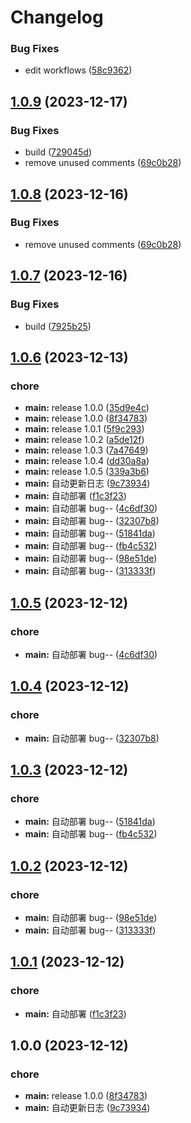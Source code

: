 # Changelog

### Bug Fixes

- edit workflows ([58c9362](https://github.com/nbtca/blogs/commit/58c9362a6f08c2c557bcc2036b9712817bcb02f5))

## [1.0.9](https://github.com/nbtca/blogs/compare/v1.0.8...v1.0.9) (2023-12-17)


### Bug Fixes

* build ([729045d](https://github.com/nbtca/blogs/commit/729045dfd92bee09ff97db86f43f72dd1dc69f76))
* remove unused comments ([69c0b28](https://github.com/nbtca/blogs/commit/69c0b285da10be4fc748d7e320022d14b6ad66ca))

## [1.0.8](https://github.com/nbtca/blogs/compare/v1.0.7...v1.0.8) (2023-12-16)


### Bug Fixes

* remove unused comments ([69c0b28](https://github.com/nbtca/blogs/commit/69c0b285da10be4fc748d7e320022d14b6ad66ca))

## [1.0.7](https://github.com/nbtca/blogs/compare/v1.0.6...v1.0.7) (2023-12-16)

### Bug Fixes

- build ([7925b25](https://github.com/nbtca/blogs/commit/7925b25d5661d15f1581cdc3eefb28824c9fd4e6))

## [1.0.6](https://github.com/nbtca/blogs/compare/v1.0.5...v1.0.6) (2023-12-13)

### chore

- **main:** release 1.0.0 ([35d9e4c](https://github.com/nbtca/blogs/commit/35d9e4ced4142487cf7e6b520c632a2c67db266c))
- **main:** release 1.0.0 ([8f34783](https://github.com/nbtca/blogs/commit/8f3478364584f03a4268d1fd61955a5b5b747026))
- **main:** release 1.0.1 ([5f9c293](https://github.com/nbtca/blogs/commit/5f9c29359020a47e55299a12bd492e2683e4d103))
- **main:** release 1.0.2 ([a5de12f](https://github.com/nbtca/blogs/commit/a5de12fe8d701415634d8af41657a393c902ef58))
- **main:** release 1.0.3 ([7a47649](https://github.com/nbtca/blogs/commit/7a47649560f073209f1d9d411488444b85e1906d))
- **main:** release 1.0.4 ([dd30a8a](https://github.com/nbtca/blogs/commit/dd30a8a370db4a5b4b281e01343b1e7ff6604255))
- **main:** release 1.0.5 ([339a3b6](https://github.com/nbtca/blogs/commit/339a3b6ce1834e19bd7f173f72b001f668168e4a))
- **main:** 自动更新日志 ([9c73934](https://github.com/nbtca/blogs/commit/9c739345d107c5923fbeeb4edb0e1016961bd343))
- **main:** 自动部署 ([f1c3f23](https://github.com/nbtca/blogs/commit/f1c3f23730007eba1517b9d90adb2cbb1237858c))
- **main:** 自动部署 bug-- ([4c6df30](https://github.com/nbtca/blogs/commit/4c6df30be7d702d541dd4e3ef73e2249264e8155))
- **main:** 自动部署 bug-- ([32307b8](https://github.com/nbtca/blogs/commit/32307b83aa7fc0f7ea97239469242b5b23f78c71))
- **main:** 自动部署 bug-- ([51841da](https://github.com/nbtca/blogs/commit/51841da1721c7d7240a4aabf50542d453b2ed848))
- **main:** 自动部署 bug-- ([fb4c532](https://github.com/nbtca/blogs/commit/fb4c5320c58be4dfe4e387b4de5272ca80ad775f))
- **main:** 自动部署 bug-- ([98e51de](https://github.com/nbtca/blogs/commit/98e51deb2754d9ea055537465d83e06c230adc01))
- **main:** 自动部署 bug-- ([313333f](https://github.com/nbtca/blogs/commit/313333f25e4f5e0ce1279abaa0a26006efb07375))

## [1.0.5](https://github.com/nbtca/blogs/compare/v1.0.4...v1.0.5) (2023-12-12)

### chore

- **main:** 自动部署 bug-- ([4c6df30](https://github.com/nbtca/blogs/commit/4c6df30be7d702d541dd4e3ef73e2249264e8155))

## [1.0.4](https://github.com/nbtca/blogs/compare/v1.0.3...v1.0.4) (2023-12-12)

### chore

- **main:** 自动部署 bug-- ([32307b8](https://github.com/nbtca/blogs/commit/32307b83aa7fc0f7ea97239469242b5b23f78c71))

## [1.0.3](https://github.com/nbtca/blogs/compare/v1.0.2...v1.0.3) (2023-12-12)

### chore

- **main:** 自动部署 bug-- ([51841da](https://github.com/nbtca/blogs/commit/51841da1721c7d7240a4aabf50542d453b2ed848))
- **main:** 自动部署 bug-- ([fb4c532](https://github.com/nbtca/blogs/commit/fb4c5320c58be4dfe4e387b4de5272ca80ad775f))

## [1.0.2](https://github.com/nbtca/blogs/compare/v1.0.1...v1.0.2) (2023-12-12)

### chore

- **main:** 自动部署 bug-- ([98e51de](https://github.com/nbtca/blogs/commit/98e51deb2754d9ea055537465d83e06c230adc01))
- **main:** 自动部署 bug-- ([313333f](https://github.com/nbtca/blogs/commit/313333f25e4f5e0ce1279abaa0a26006efb07375))

## [1.0.1](https://github.com/nbtca/blogs/compare/v1.0.0...v1.0.1) (2023-12-12)

### chore

- **main:** 自动部署 ([f1c3f23](https://github.com/nbtca/blogs/commit/f1c3f23730007eba1517b9d90adb2cbb1237858c))

## 1.0.0 (2023-12-12)

### chore

- **main:** release 1.0.0 ([8f34783](https://github.com/nbtca/blogs/commit/8f3478364584f03a4268d1fd61955a5b5b747026))
- **main:** 自动更新日志 ([9c73934](https://github.com/nbtca/blogs/commit/9c739345d107c5923fbeeb4edb0e1016961bd343))
